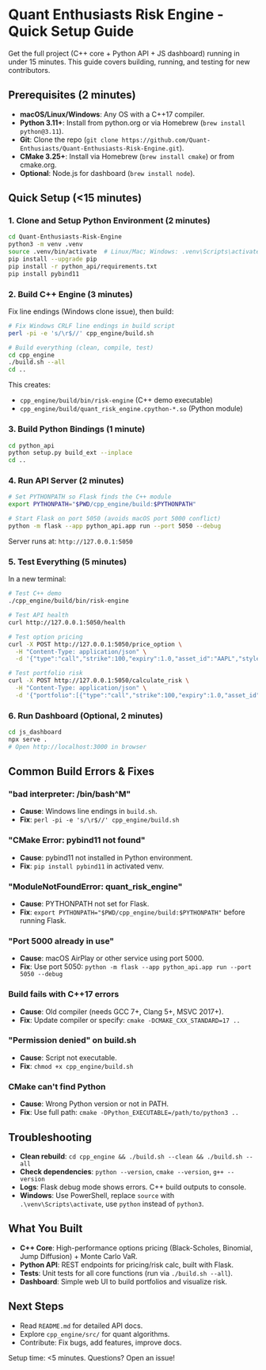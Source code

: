 # Quant Enthusiasts Risk Engine - Quick Setup Guide

Get the full project (C++ core + Python API + JS dashboard) running in under 15 minutes. This guide covers building, running, and testing for new contributors.

## Prerequisites (2 minutes)

- **macOS/Linux/Windows**: Any OS with a C++17 compiler.
- **Python 3.11+**: Install from python.org or via Homebrew (`brew install python@3.11`).
- **Git**: Clone the repo (`git clone https://github.com/Quant-Enthusiasts/Quant-Enthusiasts-Risk-Engine.git`).
- **CMake 3.25+**: Install via Homebrew (`brew install cmake`) or from cmake.org.
- **Optional**: Node.js for dashboard (`brew install node`).

## Quick Setup (<15 minutes)

### 1. Clone and Setup Python Environment (2 minutes)

```bash
cd Quant-Enthusiasts-Risk-Engine
python3 -m venv .venv
source .venv/bin/activate  # Linux/Mac; Windows: .venv\Scripts\activate
pip install --upgrade pip
pip install -r python_api/requirements.txt
pip install pybind11
```

### 2. Build C++ Engine (3 minutes)

Fix line endings (Windows clone issue), then build:

```bash
# Fix Windows CRLF line endings in build script
perl -pi -e 's/\r$//' cpp_engine/build.sh

# Build everything (clean, compile, test)
cd cpp_engine
./build.sh --all
cd ..
```

This creates:
- `cpp_engine/build/bin/risk-engine` (C++ demo executable)
- `cpp_engine/build/quant_risk_engine.cpython-*.so` (Python module)

### 3. Build Python Bindings (1 minute)

```bash
cd python_api
python setup.py build_ext --inplace
cd ..
```

### 4. Run API Server (2 minutes)

```bash
# Set PYTHONPATH so Flask finds the C++ module
export PYTHONPATH="$PWD/cpp_engine/build:$PYTHONPATH"

# Start Flask on port 5050 (avoids macOS port 5000 conflict)
python -m flask --app python_api.app run --port 5050 --debug
```

Server runs at: `http://127.0.0.1:5050`

### 5. Test Everything (5 minutes)

In a new terminal:

```bash
# Test C++ demo
./cpp_engine/build/bin/risk-engine

# Test API health
curl http://127.0.0.1:5050/health

# Test option pricing
curl -X POST http://127.0.0.1:5050/price_option \
  -H "Content-Type: application/json" \
  -d '{"type":"call","strike":100,"expiry":1.0,"asset_id":"AAPL","style":"european","pricing_model":"blackscholes","market_data":{"spot":105,"rate":0.05,"vol":0.25}}'

# Test portfolio risk
curl -X POST http://127.0.0.1:5050/calculate_risk \
  -H "Content-Type: application/json" \
  -d '{"portfolio":[{"type":"call","strike":100,"expiry":1.0,"asset_id":"AAPL","quantity":100,"style":"european"}],"market_data":{"AAPL":{"spot":105,"rate":0.05,"vol":0.25}},"var_parameters":{"simulations":10000,"confidence":0.95,"time_horizon":1.0}}'
```

### 6. Run Dashboard (Optional, 2 minutes)

```bash
cd js_dashboard
npx serve .
# Open http://localhost:3000 in browser
```

## Common Build Errors & Fixes

### "bad interpreter: /bin/bash^M"
- **Cause**: Windows line endings in `build.sh`.
- **Fix**: `perl -pi -e 's/\r$//' cpp_engine/build.sh`

### "CMake Error: pybind11 not found"
- **Cause**: pybind11 not installed in Python environment.
- **Fix**: `pip install pybind11` in activated venv.

### "ModuleNotFoundError: quant_risk_engine"
- **Cause**: PYTHONPATH not set for Flask.
- **Fix**: `export PYTHONPATH="$PWD/cpp_engine/build:$PYTHONPATH"` before running Flask.

### "Port 5000 already in use"
- **Cause**: macOS AirPlay or other service using port 5000.
- **Fix**: Use port 5050: `python -m flask --app python_api.app run --port 5050 --debug`

### Build fails with C++17 errors
- **Cause**: Old compiler (needs GCC 7+, Clang 5+, MSVC 2017+).
- **Fix**: Update compiler or specify: `cmake -DCMAKE_CXX_STANDARD=17 ..`

### "Permission denied" on build.sh
- **Cause**: Script not executable.
- **Fix**: `chmod +x cpp_engine/build.sh`

### CMake can't find Python
- **Cause**: Wrong Python version or not in PATH.
- **Fix**: Use full path: `cmake -DPython_EXECUTABLE=/path/to/python3 ..`

## Troubleshooting

- **Clean rebuild**: `cd cpp_engine && ./build.sh --clean && ./build.sh --all`
- **Check dependencies**: `python --version`, `cmake --version`, `g++ --version`
- **Logs**: Flask debug mode shows errors. C++ build outputs to console.
- **Windows**: Use PowerShell, replace `source` with `.\venv\Scripts\activate`, use `python` instead of `python3`.

## What You Built

- **C++ Core**: High-performance options pricing (Black-Scholes, Binomial, Jump Diffusion) + Monte Carlo VaR.
- **Python API**: REST endpoints for pricing/risk calc, built with Flask.
- **Tests**: Unit tests for all core functions (run via `./build.sh --all`).
- **Dashboard**: Simple web UI to build portfolios and visualize risk.

## Next Steps

- Read `README.md` for detailed API docs.
- Explore `cpp_engine/src/` for quant algorithms.
- Contribute: Fix bugs, add features, improve docs.

Setup time: <5 minutes. Questions? Open an issue!
